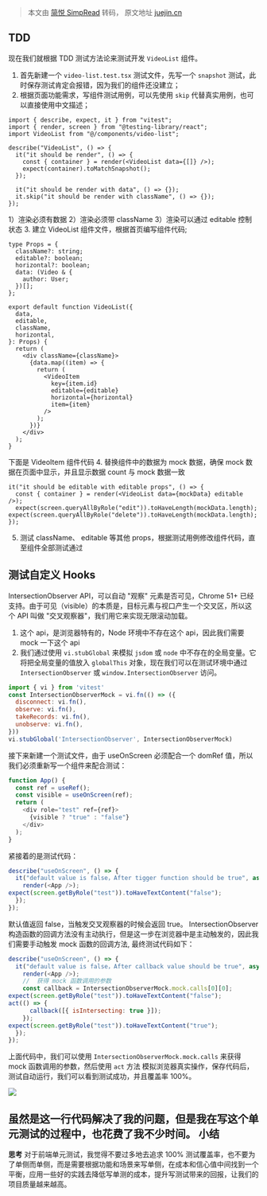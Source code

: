 > 本文由 [简悦 SimpRead](http://ksria.com/simpread/) 转码， 原文地址 [juejin.cn](https://juejin.cn/post/7158478077670981662?searchId=202401261549374C48CC23171B271C060A)

TDD
---
现在我们就根据 TDD 测试方法论来测试开发 `VideoList` 组件。
1.  首先新建一个 `video-list.test.tsx` 测试文件，先写一个 `snapshot` 测试，此时保存测试肯定会报错，因为我们的组件还没建立；
2.  根据页面功能需求，写组件测试用例，可以先使用 `skip` 代替真实用例，也可以直接使用中文描述；

```
import { describe, expect, it } from "vitest";
import { render, screen } from "@testing-library/react";
import VideoList from "@/components/video-list";

describe("VideoList", () => {
  it("it should be render", () => {
    const { container } = render(<VideoList data={[]} />);
    expect(container).toMatchSnapshot();
  });

  it("it should be render with data", () => {});
  it.skip("it should be render with className", () => {});
});
```

1）渲染必须有数据 
2）渲染必须带 className
3）渲染可以通过 editable 控制状态
3.  建立 VideoList 组件文件，根据首页编写组件代码;

```
type Props = {
  className?: string;
  editable?: boolean;
  horizontal?: boolean;
  data: (Video & {
    author: User;
  })[];
};

export default function VideoList({
  data,
  editable,
  className,
  horizontal,
}: Props) {
  return (
    <div className={className}>
      {data.map((item) => {
        return (
          <VideoItem
            key={item.id}
            editable={editable}
            horizontal={horizontal}
            item={item}
          />
        );
      })}
    </div>
  );
}
```

下面是 VideoItem 组件代码
4.  替换组件中的数据为 mock 数据，确保 mock 数据在页面中显示，并且显示数据 count 与 mock 数据一致

```
it("it should be editable with editable props", () => {
  const { container } = render(<VideoList data={mockData} editable />);
  expect(screen.queryAllByRole("edit")).toHaveLength(mockData.length);
expect(screen.queryAllByRole("delete")).toHaveLength(mockData.length);
});
```

5.  测试 className、 editable 等其他 props，根据测试用例修改组件代码，直至组件全部测试通过


测试自定义 Hooks
-----------
IntersectionObserver API，可以自动 "观察" 元素是否可见，Chrome 51+ 已经支持。由于可见（visible）的本质是，目标元素与视口产生一个交叉区，所以这个 API 叫做 "交叉观察器"，我们用它来实现无限滚动加载。

1.  这个 api，是浏览器特有的，Node 环境中不存在这个 api，因此我们需要 mock 一下这个 api
2. 我们通过使用 `vi.stubGlobal` 来模拟 `jsdom` 或 `node` 中不存在的全局变量。它将把全局变量的值放入 `globalThis` 对象，现在我们可以在测试环境中通过 `IntersectionObserver` 或 `window.IntersectionObserver` 访问。

```js
import { vi } from 'vitest'
const IntersectionObserverMock = vi.fn(() => ({
  disconnect: vi.fn(),
  observe: vi.fn(),
  takeRecords: vi.fn(),
  unobserve: vi.fn(),
}))
vi.stubGlobal('IntersectionObserver', IntersectionObserverMock)
```

接下来新建一个测试文件，由于 useOnScreen 必须配合一个 domRef 值，所以我们必须重新写一个组件来配合测试：

```js
function App() {
  const ref = useRef();
  const visible = useOnScreen(ref);
  return (
    <div role="test" ref={ref}>
      {visible ? "true" : "false"}
    </div>
  );
}
```

紧接着的是测试代码：
```js
describe("useOnScreen", () => {
  it("default value is false，After tigger function should be true", async () => {
    render(<App />);
expect(screen.getByRole("test")).toHaveTextContent("false");
  });
});
```

默认值返回 false，当触发交叉观察器的时候会返回 true。
IntersectionObserver 构造函数的回调方法没有主动执行，但是这一步在浏览器中是主动触发的，因此我们需要手动触发 mock 函数的回调方法, 最终测试代码如下：

```js
describe("useOnScreen", () => {
  it("default value is false，After callback value should be true", async () => {
    render(<App />);
    //  获得 mock 函数调用的参数
    const callback = IntersectionObserverMock.mock.calls[0][0];
expect(screen.getByRole("test")).toHaveTextContent("false");
act(() => {
      callback([{ isIntersecting: true }]);
    });
expect(screen.getByRole("test")).toHaveTextContent("true");
  });
});
```

上面代码中，我们可以使用 `IntersectionObserverMock.mock.calls` 来获得 mock 函数调用的参数，然后使用 `act` 方法 模拟浏览器真实操作，保存代码后，测试自动运行，我们可以看到测试成功，并且覆盖率 100%。

![](https://p3-juejin.byteimg.com/tos-cn-i-k3u1fbpfcp/0acdb6e9445742b08d8c50c6f6a78ec0~tplv-k3u1fbpfcp-zoom-in-crop-mark:1512:0:0:0.awebp)

虽然是这一行代码解决了我的问题，但是我在写这个单元测试的过程中，也花费了我不少时间。
小结
--
**思考**
对于前端单元测试，我觉得不要过多地去追求 100% 测试覆盖率，也不要为了单侧而单侧，而是需要根据功能和场景来写单侧，在成本和信心值中间找到一个平衡，应用一些好的实践去降低写单测的成本，提升写测试带来的回报，让我们的项目质量越来越高。